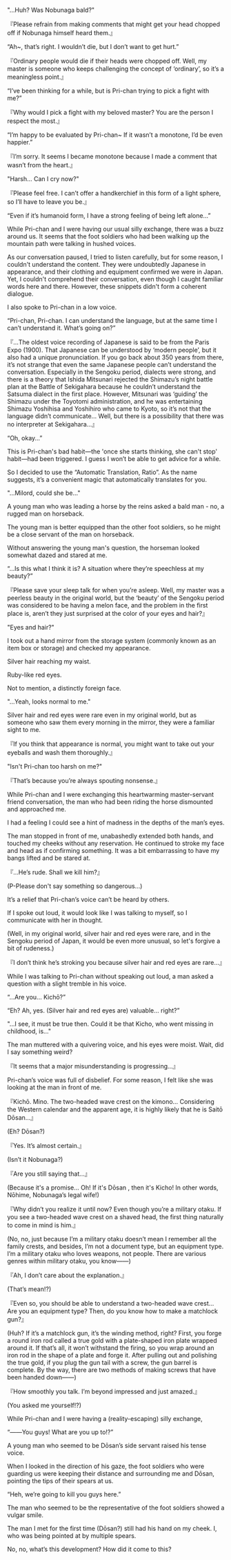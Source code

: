 "...Huh? Was Nobunaga bald?"

『Please refrain from making comments that might get your head chopped off if Nobunaga himself heard them.』

“Ah~, that’s right. I wouldn’t die, but I don’t want to get hurt.”

『Ordinary people would die if their heads were chopped off. Well, my master is someone who keeps challenging the concept of ‘ordinary’, so it’s a meaningless point.』

“I’ve been thinking for a while, but is Pri-chan trying to pick a fight with me?”

『Why would I pick a fight with my beloved master? You are the person I respect the most.』

“I’m happy to be evaluated by Pri-chan~ If it wasn’t a monotone, I’d be even happier.”

『I’m sorry. It seems I became monotone because I made a comment that wasn’t from the heart.』

"Harsh... Can I cry now?"

『Please feel free. I can’t offer a handkerchief in this form of a light sphere, so I’ll have to leave you be.』

“Even if it’s humanoid form, I have a strong feeling of being left alone…”

While Pri-chan and I were having our usual silly exchange, there was a buzz around us. It seems that the foot soldiers who had been walking up the mountain path were talking in hushed voices.

As our conversation paused, I tried to listen carefully, but for some reason, I couldn't understand the content. They were undoubtedly Japanese in appearance, and their clothing and equipment confirmed we were in Japan. Yet, I couldn't comprehend their conversation, even though I caught familiar words here and there. However, these snippets didn't form a coherent dialogue.

I also spoke to Pri-chan in a low voice.

“Pri-chan, Pri-chan. I can understand the language, but  at the same time I can’t understand it. What’s going on?”

『…The oldest voice recording of Japanese is said to be from the Paris Expo (1900). That Japanese can be understood by ‘modern people’, but it also had a unique pronunciation. If you go back about 350 years from there, it’s not strange that even the same Japanese people can’t understand the conversation. Especially in the Sengoku period, dialects were strong, and there is a theory that Ishida Mitsunari rejected the Shimazu’s night battle plan at the Battle of Sekigahara because he couldn’t understand the Satsuma dialect in the first place. However, Mitsunari was ‘guiding’ the Shimazu under the Toyotomi administration, and he was entertaining Shimazu Yoshihisa and Yoshihiro who came to Kyoto, so it’s not that the language didn’t communicate… Well, but there is a possibility that there was no interpreter at Sekigahara…』

“Oh, okay…”

This is Pri-chan's bad habit—the 'once she starts thinking, she can't stop' habit—had been triggered. I guess I won’t be able to get advice for a while.

So I decided to use the “Automatic Translation, Ratio”. As the name suggests, it’s a convenient magic that automatically translates for you.

"...Milord, could she be..."

A young man who was leading a horse by the reins asked a bald man - no, a rugged man on horseback.

The young man is better equipped than the other foot soldiers, so he might be a close servant of the man on horseback.

Without answering the young man's question, the horseman looked somewhat dazed and stared at me.

“…Is this what I think it is? A situation where they’re speechless at my beauty?”

『Please save your sleep talk for when you’re asleep. Well, my master was a peerless beauty in the original world, but the ‘beauty’ of the Sengoku period was considered to be having a melon face, and the problem in the first place is, aren’t they just surprised at the color of your eyes and hair?』

"Eyes and hair?"

I took out a hand mirror from the storage system (commonly known as an item box or storage) and checked my appearance.

Silver hair reaching my waist.

Ruby-like red eyes.

Not to mention, a distinctly foreign face.

"...Yeah, looks normal to me."

Silver hair and red eyes were rare even in my original world, but as someone who saw them every morning in the mirror, they were a familiar sight to me.

『If you think that appearance is normal, you might want to take out your eyeballs and wash them thoroughly.』

"Isn't Pri-chan too harsh on me?"

『That’s because you’re always spouting nonsense.』

While Pri-chan and I were exchanging this heartwarming master-servant friend conversation,  the man who had been riding the horse dismounted and approached me.

I had a feeling I could see a hint of madness in the depths of the man’s eyes.

The man stopped in front of me, unabashedly extended both hands, and touched my cheeks without any reservation. He continued to stroke my face and head as if confirming something. It was a bit embarrassing to have my bangs lifted and be stared at.

『…He’s rude. Shall we kill him?』

(P-Please don't say something so dangerous...)

It’s a relief that Pri-chan’s voice can’t be heard by others.

If I spoke out loud, it would look like I was talking to myself, so I communicate with her in thought.

(Well, in my original world, silver hair and red eyes were rare, and in the Sengoku period of Japan, it would be even more unusual, so let's forgive a bit of rudeness.)

『I don’t think he’s stroking you because silver hair and red eyes are rare…』

While I was talking to Pri-chan without speaking out loud, a man asked a question with a slight tremble in his voice.

“…Are you… Kichō?”

“Eh? Ah, yes. (Silver hair and red eyes are) valuable… right?”

"...I see, it must be true then. Could it be that Kicho, who went missing in childhood, is..."

The man muttered with a quivering voice, and his eyes were moist. Wait, did I say something weird?

『It seems that a major misunderstanding is progressing…』

Pri-chan’s voice was full of disbelief. For some reason, I felt like she was looking at the man in front of me.

『Kichō. Mino. The two-headed wave crest on the kimono… Considering the Western calendar and the apparent age, it is highly likely that he is Saitō Dōsan…』

(Eh? Dōsan?)

『Yes. It’s almost certain.』

(Isn’t it Nobunaga?)

『Are you still saying that…』

(Because it's a promise... Oh! If it's Dōsan , then it's Kicho! In other words, Nōhime, Nobunaga’s legal wife!)

『Why didn’t you realize it until now? Even though you’re a military otaku. If you see a two-headed wave crest on a shaved head, the first thing naturally to come in mind is him.』

(No, no, just because I’m a military otaku doesn’t mean I remember all the family crests, and besides, I’m not a document type, but an equipment type. I’m a military otaku who loves weapons, not people. There are various genres within military otaku, you know――)

『Ah, I don’t care about the explanation.』

(That’s mean!?)

『Even so, you should be able to understand a two-headed wave crest… Are you an equipment type? Then, do you know how to make a matchlock gun?』

(Huh? If it’s a matchlock gun, it’s the winding method, right? First, you forge a round iron rod called a true gold with a plate-shaped iron plate wrapped around it. If that’s all, it won’t withstand the firing, so you wrap around an iron rod in the shape of a plate and forge it. After pulling out and polishing the true gold, if you plug the gun tail with a screw, the gun barrel is complete. By the way, there are two methods of making screws that have been handed down――)

『How smoothly you talk. I’m beyond impressed and just amazed.』

(You asked me yourself!?)

While Pri-chan and I were having a (reality-escaping) silly exchange,

“――You guys! What are you up to!?”

A young man who seemed to be Dōsan’s side servant raised his tense voice.

When I looked in the direction of his gaze, the foot soldiers who were guarding us were keeping their distance and surrounding me and Dōsan, pointing the tips of their spears at us.

“Heh, we’re going to kill you guys here.”

The man who seemed to be the representative of the foot soldiers showed a vulgar smile.

The man I met for the first time (Dōsan?) still had his hand on my cheek. I, who was being pointed at by multiple spears.

No, no, what’s this development? How did it come to this?
